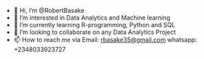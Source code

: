 - 👋 Hi, I’m @RobertBasake
- 👀 I’m interested in Data Analytics and Machine learning
- 🌱 I’m currently learning R-programming, Python and SQL
- 💞️ I’m looking to collaborate on any Data Analytics Project
- 📫 How to reach me via Email: rbasake35@gmail.com whatsapp: +2348033923727

<!---
RobertBasake/RobertBasake is a ✨ special ✨ repository because its `README.md` (this file) appears on your GitHub profile.
You can click the Preview link to take a look at your changes.
--->
